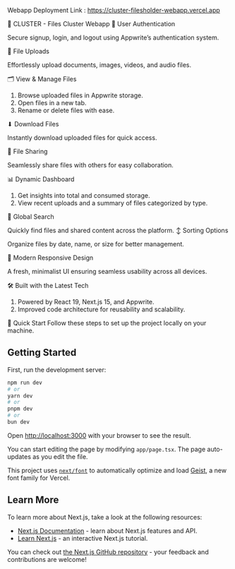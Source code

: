 
Webapp Deployment Link : https://cluster-filesholder-webapp.vercel.app

🚀 CLUSTER - Files Cluster Webapp
🔐 User Authentication

Secure signup, login, and logout using Appwrite’s authentication system.

📂 File Uploads

Effortlessly upload documents, images, videos, and audio files.

🗂 View & Manage Files

1. Browse uploaded files in Appwrite storage.
2. Open files in a new tab.
3. Rename or delete files with ease.

⬇ Download Files

Instantly download uploaded files for quick access.

🔗 File Sharing

Seamlessly share files with others for easy collaboration.

📊 Dynamic Dashboard

1. Get insights into total and consumed storage.
2. View recent uploads and a summary of files categorized by type.

🔎 Global Search

Quickly find files and shared content across the platform.
↕ Sorting Options

Organize files by date, name, or size for better management.

🎨 Modern Responsive Design

A fresh, minimalist UI ensuring seamless usability across all devices.

🛠 Built with the Latest Tech

1. Powered by React 19, Next.js 15, and Appwrite.
2. Improved code architecture for reusability and scalability.


🤸 Quick Start
Follow these steps to set up the project locally on your machine.



## Getting Started

First, run the development server:

```bash
npm run dev
# or
yarn dev
# or
pnpm dev
# or
bun dev
```

Open [http://localhost:3000](http://localhost:3000) with your browser to see the result.

You can start editing the page by modifying `app/page.tsx`. The page auto-updates as you edit the file.

This project uses [`next/font`](https://nextjs.org/docs/app/building-your-application/optimizing/fonts) to automatically optimize and load [Geist](https://vercel.com/font), a new font family for Vercel.

## Learn More

To learn more about Next.js, take a look at the following resources:

- [Next.js Documentation](https://nextjs.org/docs) - learn about Next.js features and API.
- [Learn Next.js](https://nextjs.org/learn) - an interactive Next.js tutorial.

You can check out [the Next.js GitHub repository](https://github.com/vercel/next.js) - your feedback and contributions are welcome!
